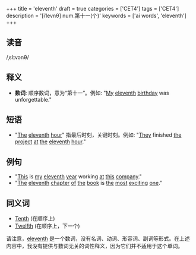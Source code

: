+++
title = 'eleventh'
draft = true
categories = ['CET4']
tags = ['CET4']
description = '[iˈlevnθ] num.第十一(个)'
keywords = ['ai words', 'eleventh']
+++

## 读音
/ˌɛlɪvənθ/

## 释义
- **数词**: 顺序数词，意为“第十一”。例如: "[My](/zh/post/my/) [eleventh](/zh/post/eleventh/) [birthday](/zh/post/birthday/) was unforgettable."

## 短语
- "[The](/zh/post/the/) [eleventh](/zh/post/eleventh/) [hour](/zh/post/hour/)" 指最后时刻，关键时刻。例如: "[They](/zh/post/they/) finished [the](/zh/post/the/) [project](/zh/post/project/) [at](/zh/post/at/) [the](/zh/post/the/) [eleventh](/zh/post/eleventh/) [hour](/zh/post/hour/)."

## 例句
- "[This](/zh/post/this/) is [my](/zh/post/my/) [eleventh](/zh/post/eleventh/) [year](/zh/post/year/) working [at](/zh/post/at/) [this](/zh/post/this/) [company](/zh/post/company/)."
- "[The](/zh/post/the/) [eleventh](/zh/post/eleventh/) [chapter](/zh/post/chapter/) [of](/zh/post/of/) [the](/zh/post/the/) [book](/zh/post/book/) is [the](/zh/post/the/) [most](/zh/post/most/) [exciting](/zh/post/exciting/) [one](/zh/post/one/)."

## 同义词
- [Tenth](/zh/post/tenth/) (在顺序上)
- [Twelfth](/zh/post/twelfth/) (在顺序上，下一个)

请注意，[eleventh](/zh/post/eleventh/) 是一个数词，没有名词、动词、形容词、副词等形式。在上述内容中，我没有提供与数词无关的词性释义，因为它们并不适用于这个单词。
